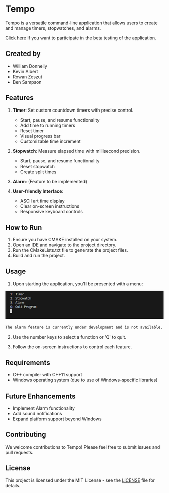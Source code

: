 # Tempo

Tempo is a versatile command-line application that allows users to create and manage timers, stopwatches, and alarms.

[Click here](https://forms.gle/yQKxxhWpJ1LWqaSq7) If you want to participate in the beta testing of the application.

## Created by
- William Donnelly
- Kevin Albert
- Rowan Zeszut
- Ben Sampson

## Features

1. **Timer**: Set custom countdown timers with precise control.
   - Start, pause, and resume functionality
   - Add time to running timers
   - Reset timer
   - Visual progress bar
   - Customizable time increment

2. **Stopwatch**: Measure elapsed time with millisecond precision.
   - Start, pause, and resume functionality
   - Reset stopwatch
   - Create split times

3. **Alarm**: (Feature to be implemented)

4. **User-friendly Interface**: 
   - ASCII art time display
   - Clear on-screen instructions
   - Responsive keyboard controls

## How to Run

1. Ensure you have CMAKE installed on your system.
2. Open an IDE and navigate to the project directory.
3. Run the CMakeLists.txt file to generate the project files.
4. Build and run the project.

## Usage

1. Upon starting the application, you'll be presented with a menu:

![Start up](./startup.png)

```The alarm feature is currently under development and is not available.```

2. Use the number keys to select a function or 'Q' to quit.

3. Follow the on-screen instructions to control each feature.

## Requirements

- C++ compiler with C++11 support
- Windows operating system (due to use of Windows-specific libraries)

## Future Enhancements

- Implement Alarm functionality
- Add sound notifications
- Expand platform support beyond Windows

## Contributing

We welcome contributions to Tempo! Please feel free to submit issues and pull requests.

## License

This project is licensed under the MIT License - see the [LICENSE](../LICENSE) file for details.
